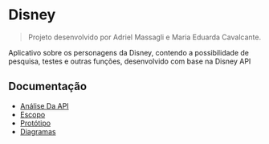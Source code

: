 # Disney

> Projeto desenvolvido por Adriel Massagli e Maria Eduarda Cavalcante.

Aplicativo sobre os personagens da Disney, contendo a possibilidade de pesquisa, testes e outras funções, desenvolvido com base na Disney API

## Documentação
* [Análise Da API](https://github.com/MariaEduCavalcante/AppDisney/wiki/An%C3%A1lise-da-API-do-projeto)
* [Escopo](https://github.com/MariaEduCavalcante/AppDisney/wiki/Escopo)
* [Protótipo](https://github.com/MariaEduCavalcante/AppDisney/wiki/Prot%C3%B3tipo)
* [Diagramas](https://github.com/MariaEduCavalcante/AppDisney/wiki/Diagramas)




  


